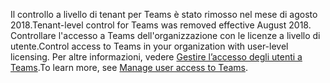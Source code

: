  <span data-ttu-id="34b67-101">Il controllo a livello di tenant per Teams è stato rimosso nel mese di agosto 2018.</span><span class="sxs-lookup"><span data-stu-id="34b67-101">Tenant-level control for Teams was removed effective August 2018.</span></span> <span data-ttu-id="34b67-102">Controllare l'accesso a Teams dell'organizzazione con le licenze a livello di utente.</span><span class="sxs-lookup"><span data-stu-id="34b67-102">Control access to Teams in your organization with user-level licensing.</span></span> <span data-ttu-id="34b67-103">Per altre informazioni, vedere [Gestire l’accesso degli utenti a Teams](../user-access.md).</span><span class="sxs-lookup"><span data-stu-id="34b67-103">To learn more, see [Manage user access to Teams](../user-access.md).</span></span>


